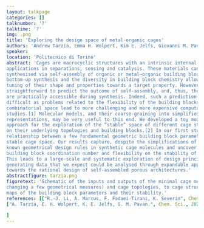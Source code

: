 ```yaml
---
layout: talkpage
categories: []
talknumber: '?'
talktime: '?'
img: .png
title: 'Exploring the design space of metal-organic cages'
authors: 'Andrew Tarzia, Emma H. Wolpert, Kim E. Jelfs, Giovanni M. Pavan'
speaker: 
location: 'Politecnico di Torino'
abstract: 'Cages are macrocyclic structures with an intrinsic internal cavity that support
applications in separations, sensing and catalysis. These materials can be
synthesised via self-assembly of organic or metal–organic building blocks. Their
bottom-up synthesis and the diversity in building block chemistry allows for fine-
tuning of their shape and properties towards a target property. However, it is not
straightforward to predict the outcome of self-assembly, and, thus, the structures that
are practically accessible during synthesis. Indeed, such a prediction becomes more
difficult as problems related to the flexibility of the building blocks or increased
combinatorial space lead to more challenging and more expensive computational
studies.[1] Molecular models, and their coarse-graining into simplified
representations, may be very useful to this end. We developed a toy model [Figure 1]
approach for the exploration of the “stable” space of different cage structures based
on their underlying topologies and building blocks.[2] In our first study, we show the
relationship between a few fundamental geometric building block parameters and
stable cage space. Our results capture, despite the simplifications of the model,
known geometrical design rules in synthetic cage molecules and uncover the role of
building block coordination number and flexibility on the stability of cage topologies.
This leads to a large-scale and systematic exploration of design principles,
generating data that we expect could be analysed through expandable approaches
towards the rational design of self-assembled porous architectures.'
abstractfigure: tarzia.png
figuretext: 'Schematic of the inputs and outputs of the minimal cage model, from building blocks (defined by
changing a few geometrical measures) and cage topologies, to cage structures (defined by strain energy) and
maps of the building block parameters and their stability.'
references: [["R.-J. Li, A. Marcus, F. Fadaei-Tirani, K. Severin", Chem. Comm., 2021, 57, 10023-10026],
["A. Tarzia, E. H. Wolpert, K. E. Jelfs, G. M. Pavan.", Chem. Sci., 2023, 14, 12506-12517]
    
]
---
```

